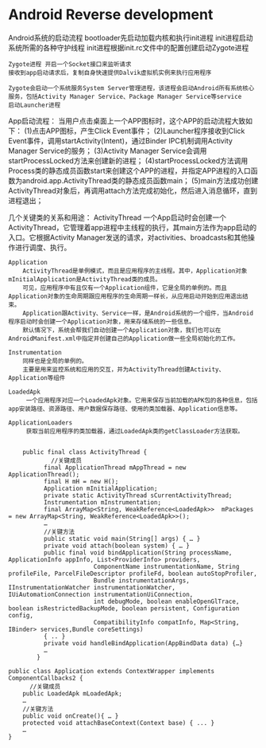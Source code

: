 # Android Reverse development 

 Android系统的启动流程
         bootloader先启动加载内核和执行init进程
         init进程启动系统所需的各种守护线程
         init进程根据init.rc文件中的配置创建启动Zygote进程

    Zygote进程 开启一个Socket接口来监听请求
    接收到app启动请求后，复制自身快速提供Dalvik虚拟机实例来执行应用程序
         
    Zygote会启动一个系统服务System Server管理进程，该进程会启动Android所有系统核心服务，包括Activity Manager Service、Package Manager Service等service
    启动Launcher进程


App启动流程：
    当用户点击桌面上一个APP图标时，这个APP的启动流程大致如下：
        (1)点击APP图标，产生Click Event事件；
        (2)Launcher程序接收到Click Event事件，调用startActivity(Intent)，通过Binder IPC机制调用Activity Manager  Service的服务；
        (3)Activity Manager Service会调用startProcessLocked方法来创建新的进程；
        (4)startProcessLocked方法调用Process类的静态成员函数start来创建这个APP的进程，并指定APP进程的入口函数为android.app.ActivityThread类的静态成员函数main；
        (5)main方法成功创建ActivityThread对象后，再调用attach方法完成初始化，然后进入消息循环，直到进程退出；


几个关键类的关系和用途：
    ActivityThread
         一个App启动时会创建一个ActivityThread，它管理着app进程中主线程的执行，其main方法作为app启动的入口。它根据Activity Manager发送的请求，对activities、broadcasts和其他操作进行调度、执行。

    Application
        ActivityThread是单例模式，而且是应用程序的主线程。其中，Application对象mInitialApplication是ActivityThread类的成员。
        可见，应用程序中有且仅有一个Application组件，它是全局的单例的。而且Application对象的生命周期跟应用程序的生命周期一样长，从应用启动开始到应用退出结束。
        Application跟Activity、Service一样，是Android系统的一个组件，当Android程序启动时会创建一个Application对象，用来存储系统的一些信息。
        默认情况下，系统会帮我们自动创建一个Application对象，我们也可以在AndroidManifest.xml中指定并创建自己的Application做一些全局初始化的工作。
   
    Instrumentation
        同样也是全局的单例的。
        主要是用来监控系统和应用的交互，并为ActivityThread创建Activity、Application等组件

    LoadedApk
         一个应用程序对应一个LoadedApk对象。它用来保存当前加载的APK包的各种信息，包括app安装路径、资源路径、用户数据保存路径、使用的类加载器、Application信息等。

    ApplicationLoaders
         获取当前应用程序的类加载器，通过LoadedApk类的getClassLoader方法获取。


        public final class ActivityThread {
                //关键成员
              final ApplicationThread mAppThread = new ApplicationThread();
              final H mH = new H();
              Application mInitialApplication;
              private static ActivityThread sCurrentActivityThread;
              Instrumentation mInstrumentation;
              final ArrayMap<String, WeakReference<LoadedApk>>  mPackages = new ArrayMap<String, WeakReference<LoadedApk>>();
              …
              //关键方法
              public static void main(String[] args) { … }
              private void attach(boolean system) { … }
              public final void bindApplication(String processName, ApplicationInfo appInfo, List<ProviderInfo> providers,
                            ComponentName instrumentationName, String profileFile, ParcelFileDescriptor profileFd, boolean autoStopProfiler,
                            Bundle instrumentationArgs, IInstrumentationWatcher instrumentationWatcher, IUiAutomationConnection instrumentationUiConnection,
                            int debugMode, boolean enableOpenGlTrace, boolean isRestrictedBackupMode, boolean persistent, Configuration config,
                            CompatibilityInfo compatInfo, Map<String, IBinder> services,Bundle coreSettings)
              { .. }
              private void handleBindApplication(AppBindData data) {…}
              …
            }

    public class Application extends ContextWrapper implements ComponentCallbacks2 {
          //关键成员
        public LoadedApk mLoadedApk;
        …
        //关键方法
        public void onCreate(){ … }
        protected void attachBaseContext(Context base) { ... }
        …
    }
